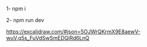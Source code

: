 1- npm i    


2- npm run dev    


https://excalidraw.com/#json=5OJWrQKrmX9E8aewV-wuV,q5s_FuVdSwSmEDQjRd6LnQ    
